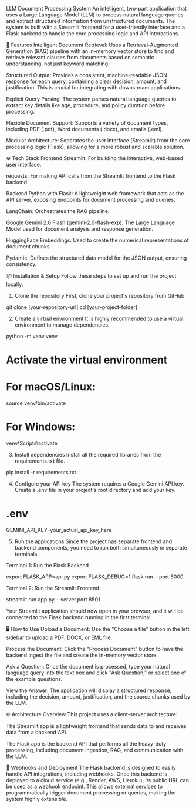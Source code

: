 LLM Document Processing System
An intelligent, two-part application that uses a Large Language Model (LLM) to process natural language queries and extract structured information from unstructured documents. The system is built with a Streamlit frontend for a user-friendly interface and a Flask backend to handle the core processing logic and API interactions.

🚀 Features
Intelligent Document Retrieval: Uses a Retrieval-Augmented Generation (RAG) pipeline with an in-memory vector store to find and retrieve relevant clauses from documents based on semantic understanding, not just keyword matching.

Structured Output: Provides a consistent, machine-readable JSON response for each query, containing a clear decision, amount, and justification. This is crucial for integrating with downstream applications.

Explicit Query Parsing: The system parses natural language queries to extract key details like age, procedure, and policy duration before processing.

Flexible Document Support: Supports a variety of document types, including PDF (.pdf), Word documents (.docx), and emails (.eml).

Modular Architecture: Separates the user interface (Streamlit) from the core processing logic (Flask), allowing for a more robust and scalable solution.

⚙️ Tech Stack
Frontend
Streamlit: For building the interactive, web-based user interface.

requests: For making API calls from the Streamlit frontend to the Flask backend.

Backend
Python with Flask: A lightweight web framework that acts as the API server, exposing endpoints for document processing and queries.

LangChain: Orchestrates the RAG pipeline.

Google Gemini 2.0 Flash (gemini-2.0-flash-exp): The Large Language Model used for document analysis and response generation.

HuggingFace Embeddings: Used to create the numerical representations of document chunks.

Pydantic: Defines the structured data model for the JSON output, ensuring consistency.

📦 Installation & Setup
Follow these steps to set up and run the project locally.

1. Clone the repository
First, clone your project's repository from GitHub.

git clone [your-repository-url]
cd [your-project-folder]

2. Create a virtual environment
It is highly recommended to use a virtual environment to manage dependencies.

python -m venv venv
# Activate the virtual environment
# For macOS/Linux:
source venv/bin/activate
# For Windows:
venv\Scripts\activate

3. Install dependencies
Install all the required libraries from the requirements.txt file.

pip install -r requirements.txt

4. Configure your API key
The system requires a Google Gemini API key. Create a .env file in your project's root directory and add your key.

# .env
GEMINI_API_KEY=your_actual_api_key_here

5. Run the applications
Since the project has separate frontend and backend components, you need to run both simultaneously in separate terminals.

Terminal 1: Run the Flask Backend

export FLASK_APP=api.py
export FLASK_DEBUG=1
flask run --port 8000

Terminal 2: Run the Streamlit Frontend

streamlit run app.py --server.port 8501

Your Streamlit application should now open in your browser, and it will be connected to the Flask backend running in the first terminal.

🖥️ How to Use
Upload a Document: Use the "Choose a file" button in the left sidebar to upload a PDF, DOCX, or EML file.

Process the Document: Click the "Process Document" button to have the backend ingest the file and create the in-memory vector store.

Ask a Question: Once the document is processed, type your natural language query into the text box and click "Ask Question," or select one of the example questions.

View the Answer: The application will display a structured response, including the decision, amount, justification, and the source chunks used by the LLM.

🌐 Architecture Overview
This project uses a client-server architecture:

The Streamlit app is a lightweight frontend that sends data to and receives data from a backend API.

The Flask app is the backend API that performs all the heavy-duty processing, including document ingestion, RAG, and communication with the LLM.

🔗 Webhooks and Deployment
The Flask backend is designed to easily handle API integrations, including webhooks. Once this backend is deployed to a cloud service (e.g., Render, AWS, Heroku), its public URL can be used as a webhook endpoint. This allows external services to programmatically trigger document processing or queries, making the system highly extensible.
